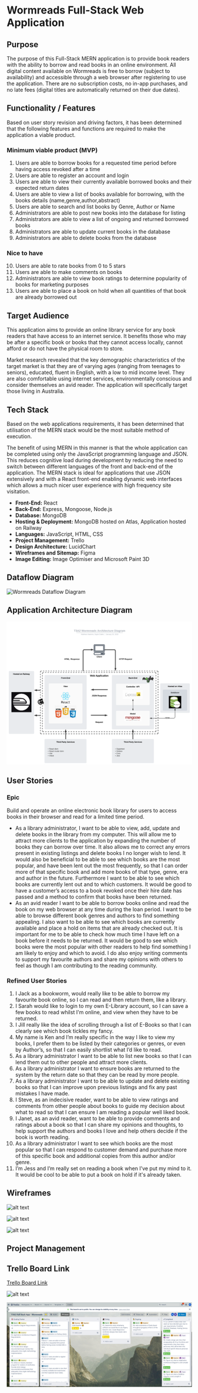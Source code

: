 # Wormreads Full-Stack Web Application

## Purpose

The purpose of this Full-Stack MERN application is to provide book readers with the         ability to borrow and read books in an online environment. All digital content available on Wormreads is free to borrow (subject to availability) and accessible through a web browser after registering to use the application. There are no subscription costs, no in-app purchases, and no late fees (digital titles are automatically returned on their due dates).

## Functionality / Features

Based on user story revision and driving factors, it has been determined that the following features and functions are required to make the application a viable product.

### Minimum viable product (MVP)

1. Users are able to borrow books for a requested time period before having access revoked after a time
2. Users are able to register an account and login
3. Users are able to view their currently available borrowed books and their expected return dates
4. Users are able to view a list of books available for borrowing, with the books details (name,genre,author,abstract)
5. Users are able to search and list books by Genre, Author or Name
6. Administrators are able to post new books into the database for listing
7. Administrators are able to view a list of ongoing and returned borrowed books
8. Administrators are able to update current books in the database
9. Administrators are able to delete books from the database

### Nice to have

10. Users are able to rate books from 0 to 5 stars
11. Users are able to make comments on books
12. Administrators are able to view book ratings to determine popularity of books for marketing purposes
13. Users are able to place a book on hold when all quantities of that book are already borrowed out

## Target Audience

This application aims to provide an online library service for any book readers that have access to an internet service. It benefits those who may be after a specific book or books that they cannot access locally, cannot afford or do not have the physical room to store.

Market research revealed that the key demographic characteristics of the target market is that they are of varying ages (ranging from teenages to seniors), educated, fluent in English, with a low to mid income level. They are also comfortable using internet services, environmentally conscious and consider themselves an avid reader. The application will specifically target those living in Australia.

## Tech Stack

Based on the web applications requirements, it has been determined that utilisation of the MERN stack would be the most suitable method of execution.

The benefit of using MERN in this manner is that the whole application can be completed using only the JavaScript programming language and JSON. This reduces cognitive load during development by reducing the need to switch between different languages of the front and back-end of the application. The MERN stack is ideal for applications that use JSON extensively and with a React front-end enabling dynamic web interfaces which allows a much nicer user experience with high frequency site visitation.

- **Front-End:** React
- **Back-End:** Express, Mongoose, Node.js
- **Database:** MongoDB
- **Hosting & Deployment:** MongoDB hosted on Atlas, Application hosted on Railway
- **Languages:** JavaScript, HTML, CSS
- **Project Management:** Trello
- **Design Architecture:** LucidChart
- **Wireframes and Sitemap:** Figma
- **Image Editing:** Image Optimiser and Microsoft Paint 3D

## Dataflow Diagram

![![Wormreads Dataflow Diagram](image.jpg)
](image.jpg)

## Application Architecture Diagram

![Wormreads Architecture Diagram](/docs/T3A2%20Full-Stack%20Application%20Architecture%20Diagram.png)

## User Stories

### Epic

Build and operate an online electronic book library for users to access books in their browser and read for a limited time period.

- As a library administrator, I want to be able to view, add, update and delete books in the library from my computer. This will allow me to attract more clients to the application by expanding the number of books they can borrow over time. It also allows me to correct any errors present in existing listings and delete books I no longer wish to lend. It would also be beneficial to be able to see which books are the most popular, and have been lent out the most frequently, so that I can order more of that specific book and add more books of that type, genre, era and author in the future. Furthermore I want to be able to see which books are currently lent out and to which customers. It would be good to have a customer’s access to a book revoked once their hire date has passed and a method to confirm that books have been returned.
- As an avid reader I want to be able to borrow books online and read the book on my web browser at any time during the loan period. I want to be able to browse different book genres and authors to find something appealing. I also want to be able to see which books are currently available and place a hold on items that are already checked out. It is important for me to be able to check how much time I have left on a book before it needs to be returned. It would be good to see which books were the most popular with other readers to help find something I am likely to enjoy and which to avoid. I do also enjoy writing comments to support my favourite authors and share my opinions with others to feel as though I am contributing to the reading community.

### Refined User Stories

1. I Jack as a bookworm, would really like to be able to borrow my favourite book online, so I can read and then return them, like a library.
2. I Sarah would like to login to my own E-Library account, so I can save a few books to read whilst I'm online, and view when they have to be returned.
3. I Jill really like the idea of scrolling through a list of E-Books so that I can clearly see which book tickles my fancy.
4. My name is Ken and I’m really specific in the way I like to view my books, I prefer them to be listed by their categories or genres, or even by Author’s, so that I can easily shortlist what I’d like to read.
5. As a library administrator I want to be able to list new books so that I can lend them out to other people and attract more clients.
6. As a library administrator I want to ensure books are returned to the system by the return date so that they can be read by more people.
7. As a library administrator I want to be able to update and delete existing books so that I can improve upon previous listings and fix any past mistakes I have made.
8. I Steve, as an indecisive reader, want to be able to view ratings and comments from other people about books to guide my decision about what to read so that I can ensure I am reading a popular well liked book.
9. I Janet, as an avid reader, want to be able to provide comments and ratings about a book so that I can share my opinions and thoughts, to help support the authors and books I love and help others decide if the book is worth reading.
10. As a library administrator I want to see which books are the most popular so that I can respond to customer demand and purchase more of this specific book and additional copies from this author and/or genre.
11. I’m Jess and I’m really set on reading a book when I’ve put my mind to it. It would be cool to be able to put a book on hold if it's already taken.

## Wireframes

![alt text](image.jpg)

![alt text](image.jpg)

![alt text](image.jpg)

## Project Management

## Trello Board Link

[Trello Board Link](https://trello.com/b/9dVZ6hYp/t3a2-full-stack-app)

![alt text](image.jpg)

![Trello Board Screenshot](/docs/Trello%20Board%20Screenshot.png)